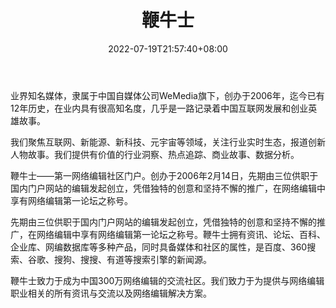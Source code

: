 ﻿---
weight: 
title: "鞭牛士"
description: "业界知名媒体，隶属于中国自媒体公司WeMedia旗下，创办于2006年，迄今已有12年历史，在业内具有很高知名度，几乎是一路记录着中国互联网发展和创业英雄故事。"
date: 2022-07-19T21:57:40+08:00
lastmod: 2022-07-19T16:45:40+08:00
draft: false
authors: ["qianxun"]
featuredImage: "bianniushi.png"
link: "https://1234btc.com/qk/bianniushi.html"
tags: ["元宇宙资讯","鞭牛士"]
categories: ["navigation"]
navigation: ["元宇宙资讯"]
lightgallery: true
toc: true
pinned: false
recommend: false
recommend1: false
---
业界知名媒体，隶属于中国自媒体公司WeMedia旗下，创办于2006年，迄今已有12年历史，在业内具有很高知名度，几乎是一路记录着中国互联网发展和创业英雄故事。

我们聚焦互联网、新能源、新科技、元宇宙等领域，关注行业实时生态，报道创新人物故事。我们提供有价值的行业洞察、热点追踪、商业故事、数据分析。

鞭牛士——第一网络编辑社区门户。创办于2006年2月14日，先期由三位供职于国内门户网站的编辑发起创立，凭借独特的创意和坚持不懈的推广，在网络编辑中享有网络编辑第一论坛之称号。

先期由三位供职于国内门户网站的编辑发起创立，凭借独特的创意和坚持不懈的推广，在网络编辑中享有网络编辑第一论坛之称号。鞭牛士拥有资讯、论坛、百科、企业库、网编数据库等多种产品，同时具备媒体和社区的属性，是百度、360搜索、谷歌、搜狗、搜搜、有道等搜索引擎的新闻源。

鞭牛士致力于成为中国300万网络编辑的交流社区。我们致力于为提供与网络编辑职业相关的所有资讯与交流以及网络编辑解决方案。

